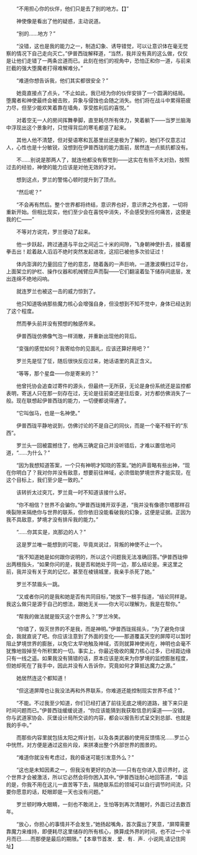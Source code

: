 　　“不用担心你的伙伴，他们只是去了别的地方。【】”

　　神使像是看出了他的疑惑，主动说道。

　　“别的……地方？”

　　“没错，这也是我的能力之一，制造幻象、诱导错觉，可以让意识体在毫无觉察的情况下自己走向灭亡。”伊普西珑解释道，“当然，我并没有真的这么做，仅仅是让他们走错了一两条岔道而已。此刻在他们的视角中，恐怕正和你一道，与前来拦截的强大堕魔者打得难解难分。”

　　“难道你想告诉我，他们其实都很安全？”

　　她竟直接点了点头，“不止如此，我已经为你的伙伴安排了一个圆满的结局。堕魔者和神使最终会被击败，异象与侵蚀也会随之消失。他们将在战斗中累得筋疲力尽，但至少能欢笑着靠在墙角，享受胜利后的喜悦。”

　　对着空无一人的房间挥舞拳脚，直至耗尽所有体力，笑着躺下——当罗兰脑海中浮现出这个景象时，只觉得背后的寒毛都竖了起来。

　　其他人他不清楚，但对斐语寒和瓦基里丝还是极为了解的，她们不仅意志过人，心性也是十分敏锐，没想到在伊普西珑的能力面前，居然连一点抵抗都没有。

　　不……别说是那两人了，就连他都没有察觉到——这实在有些不太对劲，按照过去的经验，神使的能力应该是对他无效的才对。

　　想到这点，罗兰的警惕心顿时提升到了顶点。

　　“然后呢？”

　　“不会再有然后。整个世界都将终结，意识界也好，意识界之外也罢，一切将重新开始。但相比现实，他们至少会在喜悦中消失，不会感受到任何痛苦，这便是我的仁——”

　　不等对方说完，罗兰便动了起来。

　　他一步跃起，跨过通道与平台之间近二十米的间隙，飞身朝神使扑去，接着握拳击出！趁着敌人滔滔不绝时突然发起进攻，这招已被他多次验证过！

　　体内澎湃的力量回应了他的意志，随着轰的一声巨响，一道激波横扫过平台，上面架立的护栏、操作仪器和机械臂应声而裂——它们翻滚着坠下储存间底层，发出连绵不绝地闷响。

　　就连罗兰也被这一击的威力惊到了。

　　他只知道吸纳那些魔力核心会增强自身，但没想到不知不觉中，身体已经达到了这个程度。

　　然而拳头前并没有预想的触感传来。

　　伊普西珑仿佛像气泡一样消散，并重新出现他的背后。

　　“变强的感觉如何？我寄给你的见面礼，应该还算好用吧？”

　　罗兰先是怔了怔，随后很快反应过来，她话语里的真正含义。

　　“等等，那个星盘——你是寄来的？”

　　他曾托协会追查过寄件的源头，但最终一无所获，无论是身份系统还是监控都表明，寄送人只在那一刻存在过，无论是往前查还是往后查，对方都仿佛消失了一般。现在联想起伊普西珑的能力，一切便都说得通了。

　　“它叫伽马，也是一名神使。”

　　伊普西珑平静地说到，仿佛讨论的不是自己的同伙，而是一个毫不相干的“东西”。

　　罗兰头一回被震撼住了，他再三确定自己并没听错后，才难以置信地问道，“……为什么？”

　　“因为我想知道答案，一个只有神明才知晓的答案。”她的声音略有些出神，“现在你明白了？我对你并没有敌意，想要前往神域，必须借助梦境世界才能实现，在这个目标上，我们至少是一致的。”

　　该转折太过突兀，罗兰竟一时不知道该接什么好。

　　“你不相信？世界不会骗你。”伊普西珑摊开双手道，“我并没有像德尔塔那样召唤裂隙来隔绝你与世界的联系，但你依旧没能看破我的幻象，这便是证据。正因为我不具敌意，梦境才没有排斥我的能力。”

　　“……你其实是，岚那边的人？”

　　这是罗兰唯一能想到的可能，毕竟岚说过，背叛的神使不止一个。

　　“我不知道她是如何跟你说明的，所以这个问题我无法准确回答。”伊普西珑伸出两根指头，“如果你问的是，我是否和她处于同一边，那么结论是。来这里之前，我并没有关于岚的记忆，甚至在棱镜城里，我亲手杀死了她。”

　　罗兰不禁眉头一跳。

　　“又或者你问的是我和她是否有共同目标，”她放下一根手指道，“结论同样是。我这么做只是源于自己的想法，跟她无关——你大可以理解为，我是在帮你。”

　　“帮我的做法就是毁灭这个世界么？”罗兰冷笑。

　　“你错了，毁灭世界的不是我，而是神明。”伊普西珑摇摇头，“为了避免你误会，我就直说了吧。你应该注意到了外面的变化——那道覆盖天空的屏障可以暂时阻止梦境世界的膨胀，以免它太早地触及神域，否则就算神使尚在，神明也会毫不犹豫地毁掉至今所积累的一切。事实上，你最近吸收的魔力核心过多，已经距边缘只有一线之遥。如果我没有猜错的话，原本应该是岚来为你梦境的监控膨胀程度，但她却死在了我手中，因此并没有人告诉你，究竟如何才算抵达魔力之源。”

　　她居然连这个都知道！

　　“但这道屏障也让我没法再和外界联系，你难道还能控制现实世界不成？”

　　“不能。不过我至少知道，你们已经打通了前往无底之境的道路，接下来只是时间问题而已。”伊普西珑缓缓说道，“你应该能猜到我获取信息的渠道——没错，你与武道家协会、灰堡设计局所交谈的内容，都会以报告形式呈交到总部、也就是我的手中。”

　　而那些内容里就包括太阳之辉计划，以及各类武器的使用反馈情况……罗兰心中恍然，对方便是通过这些片段，来拼凑出整个外部世界的图景的。

　　“难道你就没有考虑过，我的昏迷可能引发意外么？”

　　“这也是未知因素之一，但我没有更好的办法——只有在你进入意识界时，这个世界才会被激活，所以它必然会将你困入其中。”伊普西珑耐心地回答道，“幸运的是，你我不用在这儿一直苦等下去，隔绝联系后的领域可以自行调节时间流，只要你愿意的话，眨眼即是一天也没有问题。”

　　罗兰顿时睁大眼睛，一刻也不敢闭上，生怕等到再次清醒时，外面已过去数百年。

　　“放心，你担心的事情并不会发生，”她扬起嘴角，首次露出了笑意，“屏障需要靠魔力来维持，即便耗尽这里储存的所有核心，换算成外界的时间，也不过一个半月而已……而那便是最后的期限。”【本章节首发．爱．有．声．小说网,请记住网址】
